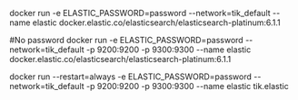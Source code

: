 docker run -e ELASTIC_PASSWORD=password --network=tik_default --name elastic docker.elastic.co/elasticsearch/elasticsearch-platinum:6.1.1


#No password
docker run -e ELASTIC_PASSWORD=password --network=tik_default -p 9200:9200 -p 9300:9300 --name elastic docker.elastic.co/elasticsearch/elasticsearch-platinum:6.1.1


docker run --restart=always -e ELASTIC_PASSWORD=password --network=tik_default -p 9200:9200 -p 9300:9300 --name elastic tik.elastic